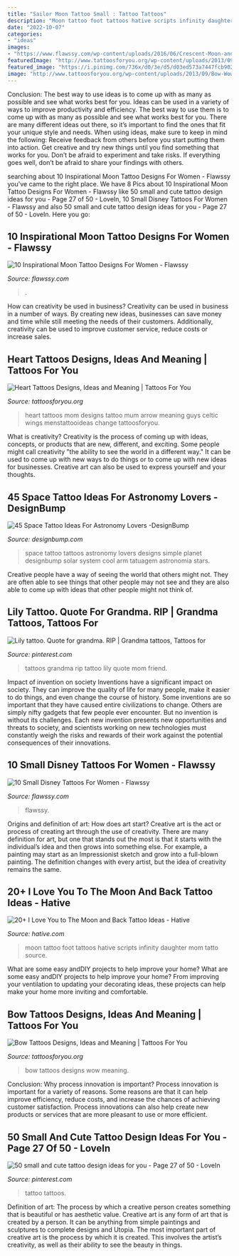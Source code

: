 ```yaml
---
title: "Sailor Moon Tattoo Small : Tattoo Tattoos"
description: "Moon tattoo foot tattoos hative scripts infinity daughter mom tatto source"
date: "2022-10-07"
categories:
- "ideas"
images:
- "https://www.flawssy.com/wp-content/uploads/2016/06/Crescent-Moon-and-Stars-Tattoo.jpg"
featuredImage: "http://www.tattoosforyou.org/wp-content/uploads/2013/09/Mom-Heart-Tattoos-768x1024.jpg"
featured_image: "https://i.pinimg.com/736x/d0/3e/d5/d03ed573a7447fcb90223766beea38b3.jpg"
image: "http://www.tattoosforyou.org/wp-content/uploads/2013/09/Bow-Wow-Tattoos.jpg"
---
```



Conclusion: The best way to use ideas is to come up with as many as possible and see what works best for you.
Ideas can be used in a variety of ways to improve productivity and efficiency. The best way to use them is to come up with as many as possible and see what works best for you. There are many different ideas out there, so it’s important to find the ones that fit your unique style and needs. When using ideas, make sure to keep in mind the following: Receive feedback from others before you start putting them into action. Get creative and try new things until you find something that works for you. Don’t be afraid to experiment and take risks. If everything goes well, don’t be afraid to share your findings with others.

	

		
searching about 10 Inspirational Moon Tattoo Designs For Women - Flawssy you've came to the right place. We have 8 Pics about 10 Inspirational Moon Tattoo Designs For Women - Flawssy like 50 small and cute tattoo design ideas for you - Page 27 of 50 - LoveIn, 10 Small Disney Tattoos For Women - Flawssy and also 50 small and cute tattoo design ideas for you - Page 27 of 50 - LoveIn. Here you go:
		
    
## 10 Inspirational Moon Tattoo Designs For Women - Flawssy

<img loading=lazy src="https://www.flawssy.com/wp-content/uploads/2016/06/Crescent-Moon-and-Stars-Tattoo.jpg" onerror="this.onerror=null;this.src='https://tse4.mm.bing.net/th?id=OIP._5qltAQ1QITXjopA5hl8mgHaJQ&amp;pid=15.1';" alt="10 Inspirational Moon Tattoo Designs For Women - Flawssy">

_Source: flawssy.com_

>. 

	

How can creativity be used in business?
Creativity can be used in business in a number of ways. By creating new ideas, businesses can save money and time while still meeting the needs of their customers. Additionally, creativity can be used to improve customer service, reduce costs or increase sales.

    
## Heart Tattoos Designs, Ideas And Meaning | Tattoos For You

<img loading=lazy src="http://www.tattoosforyou.org/wp-content/uploads/2013/09/Mom-Heart-Tattoos-768x1024.jpg" onerror="this.onerror=null;this.src='https://tse1.mm.bing.net/th?id=OIP.aOWRTYVEhnrctKyA_IyLDgHaJ4&amp;pid=15.1';" alt="Heart Tattoos Designs, Ideas and Meaning | Tattoos For You">

_Source: tattoosforyou.org_

>heart tattoos mom designs tattoo mum arrow meaning guys celtic wings menstattooideas change tattoosforyou. 

	

What is creativity?
Creativity is the process of coming up with ideas, concepts, or products that are new, different, and exciting. Some people might call creativity "the ability to see the world in a different way." It can be used to come up with new ways to do things or to come up with new ideas for businesses. Creative art can also be used to express yourself and your thoughts.

    
## 45 Space Tattoo Ideas For Astronomy Lovers -DesignBump

<img loading=lazy src="http://designbump.com/wp-content/uploads/2014/12/space-star-tattoos-13.jpg" onerror="this.onerror=null;this.src='https://tse4.mm.bing.net/th?id=OIP.il5TJf9rjzD8QUTxFJzZ5AHaNJ&amp;pid=15.1';" alt="45 Space Tattoo Ideas For Astronomy Lovers -DesignBump">

_Source: designbump.com_

>space tattoo tattoos astronomy lovers designs simple planet designbump solar system cool arm tatuagem astronomia stars. 

	

Creative people have a way of seeing the world that others might not. They are often able to see things that other people may not see and they are also able to come up with ideas that other people might not think of.

    
## Lily Tattoo. Quote For Grandma. RIP | Grandma Tattoos, Tattoos For

<img loading=lazy src="https://i.pinimg.com/736x/f4/08/2b/f4082b785b96f062e8d5864b049f9917.jpg" onerror="this.onerror=null;this.src='https://tse2.mm.bing.net/th?id=OIP.vAxnkjXXQ6GFyviOcWywwAHaNL&amp;pid=15.1';" alt="Lily tattoo. Quote for grandma. RIP | Grandma tattoos, Tattoos for">

_Source: pinterest.com_

>tattoos grandma rip tattoo lily quote mom friend. 

	

Impact of invention on society
Inventions have a significant impact on society. They can improve the quality of life for many people, make it easier to do things, and even change the course of history. Some inventions are so important that they have caused entire civilizations to change. Others are simply nifty gadgets that few people ever encounter. But no invention is without its challenges. Each new invention presents new opportunities and threats to society, and scientists working on new technologies must constantly weigh the risks and rewards of their work against the potential consequences of their innovations.

    
## 10 Small Disney Tattoos For Women - Flawssy

<img loading=lazy src="https://flawssy.com/wp-content/uploads/2016/06/Small-Mickey-Mouse-Tattoo.jpg" onerror="this.onerror=null;this.src='https://tse1.mm.bing.net/th?id=OIP.fXSIR-4IzVItLnUrEB6JZgHaJ4&amp;pid=15.1';" alt="10 Small Disney Tattoos For Women - Flawssy">

_Source: flawssy.com_

>flawssy. 

	

Origins and definition of art: How does art start?
Creative art is the act or process of creating art through the use of creativity. There are many definition for art, but one that stands out the most is that it starts with the individual’s idea and then grows into something else. For example, a painting may start as an Impressionist sketch and grow into a full-blown painting. The definition changes with every artist, but the idea of creativity remains the same.

    
## 20+ I Love You To The Moon And Back Tattoo Ideas - Hative

<img loading=lazy src="http://hative.com/wp-content/uploads/2014/03/moon-back-tattoos/6-scripts-and-moon-on-foot.jpg" onerror="this.onerror=null;this.src='https://tse3.mm.bing.net/th?id=OIP.9NuLurrdoB10EWliae9ldgHaJ4&amp;pid=15.1';" alt="20+ I Love You to The Moon and Back Tattoo Ideas - Hative">

_Source: hative.com_

>moon tattoo foot tattoos hative scripts infinity daughter mom tatto source. 

	

What are some easy andDIY projects to help improve your home?
What are some easy andDIY projects to help improve your home? From improving your ventilation to updating your decorating ideas, these projects can help make your home more inviting and comfortable.

    
## Bow Tattoos Designs, Ideas And Meaning | Tattoos For You

<img loading=lazy src="http://www.tattoosforyou.org/wp-content/uploads/2013/09/Bow-Wow-Tattoos.jpg" onerror="this.onerror=null;this.src='https://tse3.mm.bing.net/th?id=OIP.HAKCGfMm97wMSHmz8dUVVwHaJ6&amp;pid=15.1';" alt="Bow Tattoos Designs, Ideas and Meaning | Tattoos For You">

_Source: tattoosforyou.org_

>bow tattoos designs wow meaning. 

	

Conclusion: Why process innovation is important?
Process innovation is important for a variety of reasons. Some reasons are that it can help improve efficiency, reduce costs, and increase the chances of achieving customer satisfaction. Process innovations can also help create new products or services that are more pleasant to use or more efficient.

    
## 50 Small And Cute Tattoo Design Ideas For You - Page 27 Of 50 - LoveIn

<img loading=lazy src="https://i.pinimg.com/736x/d0/3e/d5/d03ed573a7447fcb90223766beea38b3.jpg" onerror="this.onerror=null;this.src='https://tse4.mm.bing.net/th?id=OIP.HCB_jN0uCQdkEQBw3pqb0wHaLG&amp;pid=15.1';" alt="50 small and cute tattoo design ideas for you - Page 27 of 50 - LoveIn">

_Source: pinterest.com_

>tattoo tattoos. 

	

Definition of art: The process by which a creative person creates something that is beautiful or has aesthetic value.
Creative art is any form of art that is created by a person. It can be anything from simple paintings and sculptures to complete designs and Utopia. The most important part of creative art is the process by which it is created. This involves the artist’s creativity, as well as their ability to see the beauty in things.

